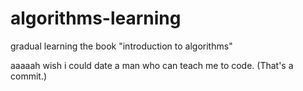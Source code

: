 # algorithms-learning
gradual learning the book "introduction to algorithms"

aaaaah wish i could date a man who can teach me to code. (That's a commit.)
